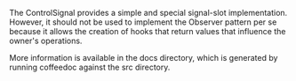 The ControlSignal provides a simple and special signal-slot implementation.
However, it should not be used to implement the Observer pattern per se
because it allows the creation of hooks that return values that influence
the owner's operations.

More information is available in the docs directory, which is generated by
running coffeedoc against the src directory.
